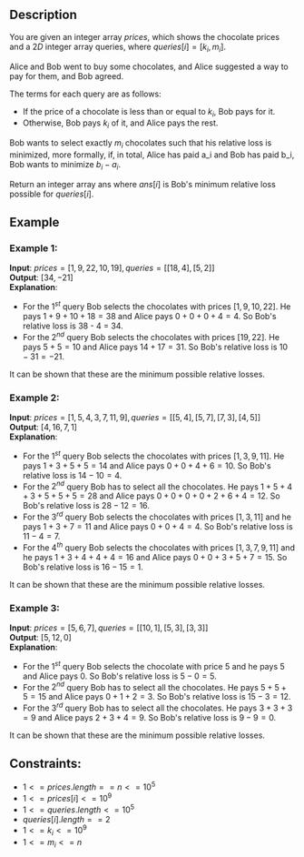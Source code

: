 ## Description
You are given an integer array $prices$, which shows the chocolate prices and a $2D$ integer array queries, where $queries[i] = [k_i, m_i]$.

Alice and Bob went to buy some chocolates, and Alice suggested a way to pay for them, and Bob agreed.

The terms for each query are as follows:
- If the price of a chocolate is less than or equal to $k_i$, Bob pays for it.
- Otherwise, Bob pays $k_i$ of it, and Alice pays the rest.

Bob wants to select exactly $m_i$ chocolates such that his relative loss is minimized, more formally, if, in total, Alice has paid a_i and Bob has paid b_i, Bob wants to minimize $b_i - a_i$.

Return an integer array ans where $ans[i]$ is Bob's minimum relative loss possible for $queries[i]$.

## Example
### Example 1:
**Input**: $prices = [1,9,22,10,19], queries = [[18,4],[5,2]]$  
**Output**: $[34,-21]$  
**Explanation**: 
- For the $1^{st}$ query Bob selects the chocolates with prices $[1,9,10,22]$. He pays $1 + 9 + 10 + 18 = 38$ and Alice pays $0 + 0 + 0 + 4 = 4$. So Bob's relative loss is 38 - 4 = 34.
- For the $2^{nd}$ query Bob selects the chocolates with prices $[19,22]$. He pays $5 + 5 = 10$ and Alice pays $14 + 17 = 31$. So Bob's relative loss is $10 - 31 = -21$.

It can be shown that these are the minimum possible relative losses.

### Example 2:
**Input**: $prices = [1,5,4,3,7,11,9], queries = [[5,4],[5,7],[7,3],[4,5]]$  
**Output**: $[4,16,7,1]$  
**Explanation**: 
- For the $1^{st}$ query Bob selects the chocolates with prices $[1,3,9,11]$. He pays $1 + 3 + 5 + 5 = 14$ and Alice pays $0 + 0 + 4 + 6 = 10$. So Bob's relative loss is $14 - 10 = 4$.
- For the $2^{nd}$ query Bob has to select all the chocolates. He pays $1 + 5 + 4 + 3 + 5 + 5 + 5 = 28$ and Alice pays $0 + 0 + 0 + 0 + 2 + 6 + 4 = 12$. So Bob's relative loss is $28 - 12 = 16$.
- For the $3^{rd}$ query Bob selects the chocolates with prices $[1,3,11]$ and he pays $1 + 3 + 7 = 11$ and Alice pays $0 + 0 + 4 = 4$. So Bob's relative loss is $11 - 4 = 7$.
- For the $4^{th}$ query Bob selects the chocolates with prices $[1,3,7,9,11]$ and he pays $1 + 3 + 4 + 4 + 4 = 16$ and Alice pays $0 + 0 + 3 + 5 + 7 = 15$. So Bob's relative loss is $16 - 15 = 1$.

It can be shown that these are the minimum possible relative losses.

### Example 3:
**Input**: $prices = [5,6,7], queries = [[10,1],[5,3],[3,3]]$  
**Output**: $[5,12,0]$  
**Explanation**: 
- For the $1^{st}$ query Bob selects the chocolate with price $5$ and he pays $5$ and Alice pays $0$. So Bob's relative loss is $5 - 0 = 5$.
- For the $2^{nd}$ query Bob has to select all the chocolates. He pays $5 + 5 + 5 = 15$ and Alice pays $0 + 1 + 2 = 3$. So Bob's relative loss is $15 - 3 = 12$.
- For the $3^{rd}$ query Bob has to select all the chocolates. He pays $3 + 3 + 3 = 9$ and Alice pays $2 + 3 + 4 = 9$. So Bob's relative loss is $9 - 9 = 0$.

It can be shown that these are the minimum possible relative losses.
 
## Constraints:
- $1 <= prices.length == n <= 10^5$
- $1 <= prices[i] <= 10^9$
- $1 <= queries.length <= 10^5$
- $queries[i].length == 2$
- $1 <= k_i <= 10^9$
- $1 <= m_i <= n$
